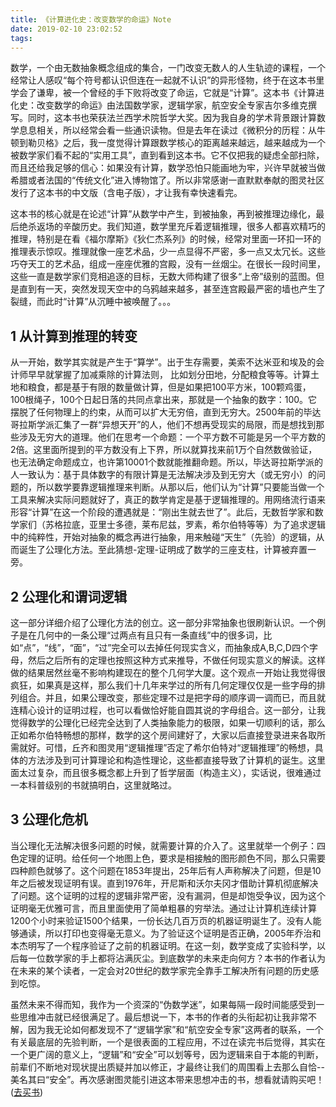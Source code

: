 ```yaml
---
title: 《计算进化史：改变数学的命运》Note
date: 2019-02-10 23:02:52
tags:
---
```

数学，一个由无数抽象概念组成的集合，一门改变无数人的人生轨迹的课程，一个经常让人感叹“每个符号都认识但连在一起就不认识”的异形怪物，终于在这本书里学会了谦卑，被一个曾经的手下败将改变了命运，它就是“计算”。这本书《计算进化史：改变数学的命运》由法国数学家，逻辑学家，航空安全专家吉尔多维克撰写。同时，这本书也荣获法兰西学术院哲学大奖。因为我自身的学术背景跟计算数学息息相关，所以经常会看一些通识读物。但是去年在读过《微积分的历程：从牛顿到勒贝格》之后，我一度觉得计算跟数学核心的距离越来越远，越来越成为一个被数学家们看不起的“实用工具”，直到看到这本书。它不仅把我的疑虑全部扫除，而且还给我足够的信心：如果没有计算，数学恐怕只能画地为牢，兴许早就被当做希腊或者法国的“传统文化”进入博物馆了。所以非常感谢一直默默奉献的图灵社区发行了这本书的中文版（含电子版），才让我有幸快速看完。
<!-- more -->
这本书的核心就是在论述“计算”从数学中产生，到被抽象，再到被推理边缘化，最后绝杀返场的辛酸历史。我们知道，数学里充斥着逻辑推理，很多人都喜欢精巧的推理，特别是在看《福尔摩斯》《狄仁杰系列》的时候，经常对里面一环扣一环的推理表示惊叹。推理就像一座艺术品，少一点显得不严密，多一点又太冗长。这些巧夺天工的艺术品，组成一座座优雅的宫殿，没有一丝烟尘。在很长一段时间里，这些一直是数学家们竞相追逐的目标，无数大师构建了很多“上帝”级别的蓝图。但是直到有一天，突然发现天空中的乌鸦越来越多，甚至连宫殿最严密的墙也产生了裂缝，而此时“计算”从沉睡中被唤醒了。。。

## 1 从计算到推理的转变
从一开始，数学其实就是产生于“算学”。出于生存需要，美索不达米亚和埃及的会计师早早就掌握了加减乘除的计算法则， 比如划分田地，分配粮食等等。计算土地和粮食，都是基于有限的数量做计算，但是如果把100平方米，100颗鸡蛋，100根绳子，100个日起日落的共同点拿出来，那就是一个抽象的数字：100。它摆脱了任何物理上的约束，从而可以扩大无穷倍，直到无穷大。2500年前的毕达哥拉斯学派汇集了一群“异想天开”的人，他们不想再受现实的局限，而是想找到那些涉及无穷大的道理。他们在思考一个命题：一个平方数不可能是另一个平方数的2倍。这里面所提到的平方数没有上下界，所以就算找来前1万个自然数做验证，也无法确定命题成立，也许第10001个数就能推翻命题。所以，毕达哥拉斯学派的人一致认为：基于具体数字的有限计算是无法解决涉及到无穷大（或无穷小）的问题的，所以数学要靠逻辑推理来判断。从那以后，他们认为“计算”只要能当做一个工具来解决实际问题就好了，真正的数学肯定是基于逻辑推理的。用网络流行语来形容“计算”在这一个阶段的遭遇就是：“刚出生就去世了”。此后，无数哲学家和数学家们（苏格拉底，亚里士多德，莱布尼兹，罗素，希尔伯特等等）为了追求逻辑中的纯粹性，开始对抽象的概念再进行抽象，用来触碰“天生”（先验）的逻辑，从而诞生了公理化方法。至此猜想-定理-证明成了数学的三座支柱，计算被弃置一旁。

## 2 公理化和谓词逻辑
这一部分详细介绍了公理化方法的创立。这一部分非常抽象也很刷新认识。一个例子是在几何中的一条公理“过两点有且只有一条直线”中的很多词，比如“点”，“线”，“面”，“过”完全可以去掉任何现实含义，而抽象成A,B,C,D四个字母，然后之后所有的定理也按照这种方式来推导，不做任何现实意义的解读。这样做的结果居然丝毫不影响构建现在的整个几何学大厦。这个观点一开始让我觉得很疯狂，如果真是这样，那么我们十几年来学过的所有几何定理仅仅是一些字母的排列组合。并且，如果公理改变，那些定理不过是把字母的顺序调一调而已，而且就连精心设计的证明过程，也可以看做恰好能自圆其说的字母组合。这一部分，让我觉得数学的公理化已经完全达到了人类抽象能力的极限，如果一切顺利的话，那么正如希尔伯特畅想的那样，数学的这个房间建好了，大家以后直接登录进来各取所需就好。可惜，丘齐和图灵用“逻辑推理”否定了希尔伯特对“逻辑推理”的畅想，具体的方法涉及到可计算理论和构造性理论，这些都直接导致了计算机的诞生。这里面太过复杂，而且很多概念都上升到了哲学层面（构造主义），实话说，很难通过一本科普级别的书就搞明白，这里就略过。

## 3 公理化危机
当公理化无法解决很多问题的时候，就需要计算的介入了。这里就举一个例子：四色定理的证明。给任何一个地图上色，要求是相接触的图形颜色不同，那么只需要四种颜色就够了。这个问题在1853年提出，25年后有人声称解决了问题，但是10年之后被发现证明有误。直到1976年，开尼斯和沃尔夫冈才借助计算机彻底解决了问题。这个证明的过程的逻辑非常严密，没有漏洞，但是却饱受争议，因为这个证明毫无优雅可言，而且里面使用了简单粗暴的穷举法。通过让计算机连续计算1200个小时来验证1500个结果，一份长达几百万页的机器证明诞生了。没有人能够通读，所以打印也变得毫无意义。为了验证这个证明是否正确，2005年乔治和本杰明写了一个程序验证了之前的机器证明。在这一刻，数学变成了实验科学，以后每一位数学家的手上都将沾满灰尘。到底数学的未来走向何方？本书的作者认为在未来的某个读者，一定会对20世纪的数学家完全靠手工解决所有问题的历史感到吃惊。

虽然未来不得而知，我作为一个资深的“伪数学迷”，如果每隔一段时间能感受到一些思维冲击就已经很满足了。最后想说一下，本书的作者的头衔起初让我非常不解，因为我无论如何都发现不了“逻辑学家”和“航空安全专家”这两者的联系，一个有关最底层的先验判断，一个是很表面的工程应用，不过在读完书后觉得，其实在一个更广阔的意义上，“逻辑”和“安全”可以划等号，因为逻辑来自于本能的判断，前辈们不断地对现状提出质疑并加以修正，才最终让我们的周围看上去那么自恰--美名其曰“安全”。再次感谢图灵能引进这本带来思想冲击的书，想看就请购买吧！([去买书](http://www.ituring.com.cn/book/1926))